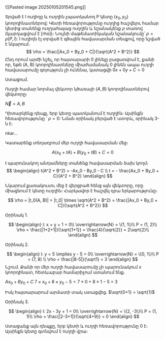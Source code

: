 
![[Pasted image 20250105201545.png]]

Տրված է l ուղիղը և ուղղին չպատկանող P կետը $(x_0, y_0)$ կոորդինատներով: Կետի հեռավորությունը ուղղից հաշվելու համար կետից տանենք ուղղահայաց ուղղին և նշանակենք $\rho$ տառով (կարդացվում է [rho])։ Նույնի մաթեմատիկական նշանակումը՝ $\rho = \rho (P, l):$ l ուղիղն էլ տրված է գծային հավասարման տեսքով, որը նշված է նկարում։ 
$$
\rho = \frac{|Ax_0 + By_0 + C|}{\sqrt{A^2 + B^2}}
$$
Ընդ որում արժի նշել, որ հայտարարի 0 լինելը բացառվում է, քանի որ, եթե (A, B) կոորդինատները միաժամանակ 0 լինեն ապա ուղղի հավասարումը գոյություն չի ունենա, կստացվի $0x +0y + C = 0$

Ստացում․

Ուղղի համար նորմալ վեկտոր կծառայի $(A, B)$ կոորդինատներով վեկտորը։

$\overrightarrow{N} = {A, B}$ 

Դիտարկենք դեպք, երբ կետը պատկանում է ուղղին։ Այսինքն հեռավորությունը ՝ $\rho = 0$: Նման օրինակ բերված է ստորև, օրինակ 3-ն է։

nkar...

Կատարենք տեղադրում մեր ուղղի հավասարման մեջ։

$$
A(x_0 + tA) + B(y_0 + tB) + C = 0
$$

t պարունակող անդամները տանենք հավասարման ձախ կողմ։
$$
\begin{align}
t(A^2 + B^2) = -Ax_0 - By_0 - C \\
t = - \frac{Ax_0 + By_0 + C}{A^2 + B^2}
\end{align}
$$

Նկարում քառակուսու մեջ է վերցրած հենց այն վեկտորը, որը միացնում է կետը ուղղին։ Հարկավոր է հաշվել դրա երկարությունը։

$$
\rho = |t_0(A, B)| = |t_0| \times \sqrt{A^2 + B^2} = \frac{|Ax_0 + By_0 + C|}{\sqrt{A^2 + B^2}}
$$

Օրինակ 1․

$$
\begin{align}
l: x + y + 1 = 0\\
\overrightarrow{N} = \{1, 1\}\\
P = (1, 2)\\
\rho = \frac{|1+2+1|}{\sqrt{1+1}} = \frac{4}{\sqrt{2}} = 2\sqrt{2}\\
\end{align}
$$

Օրինակ 2․

$$
\begin{align}
l: y = 5 \implies y - 5 = 0\\
\overrightarrow{N} = \{0, 1\}\\
P = (7, 8) \\
\rho = \frac{|8-5|}{\sqrt1} = 3
\end{align}
$$
Նշում․ Քանի որ մեր ուղղի հավասարումը չի պարունակում x կոորդինատ, հետևաբար համարիչում ստանում ենք․

$Ax_0 + By_0 + C$
$7 \times x_0 + 8 \times y_0 - 5 = 7 \times 0 + 8 \times 1 - 5$ = 3

Իսկ հայտարարում արմատի տակ ստացվեց․
$\sqrt{0+1} = \sqrt{1}$

Օրինակ 3․

$$
\begin{align}
l: 2x - 3y + 1 = 0\\
\overrightarrow{N} = \{2, -3\}\\
P = (1, 1)\\
\rho = \frac{|2-3+1|}{\sqrt{4+9}} = 0
\end{align}
$$

Ստացանք այն դեպքը, երբ կետի և ուղղի հեռավորությունը 0 է։ Այսինքն կետը գտնվում է ուղղի վրա։